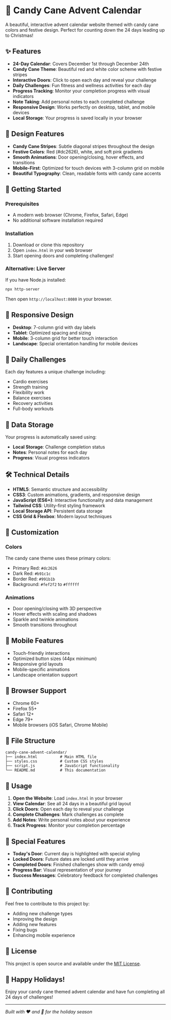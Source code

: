 # 🍭 Candy Cane Advent Calendar

A beautiful, interactive advent calendar website themed with candy cane colors and festive design. Perfect for counting down the 24 days leading up to Christmas!

## ✨ Features

- **24-Day Calendar**: Covers December 1st through December 24th
- **Candy Cane Theme**: Beautiful red and white color scheme with festive stripes
- **Interactive Doors**: Click to open each day and reveal your challenge
- **Daily Challenges**: Fun fitness and wellness activities for each day
- **Progress Tracking**: Monitor your completion progress with visual indicators
- **Note Taking**: Add personal notes to each completed challenge
- **Responsive Design**: Works perfectly on desktop, tablet, and mobile devices
- **Local Storage**: Your progress is saved locally in your browser

## 🎨 Design Features

- **Candy Cane Stripes**: Subtle diagonal stripes throughout the design
- **Festive Colors**: Red (#dc2626), white, and soft pink gradients
- **Smooth Animations**: Door opening/closing, hover effects, and transitions
- **Mobile-First**: Optimized for touch devices with 3-column grid on mobile
- **Beautiful Typography**: Clean, readable fonts with candy cane accents

## 🚀 Getting Started

### Prerequisites
- A modern web browser (Chrome, Firefox, Safari, Edge)
- No additional software installation required

### Installation
1. Download or clone this repository
2. Open `index.html` in your web browser
3. Start opening doors and completing challenges!

### Alternative: Live Server
If you have Node.js installed:
```bash
npx http-server
```
Then open `http://localhost:8080` in your browser.

## 📱 Responsive Design

- **Desktop**: 7-column grid with day labels
- **Tablet**: Optimized spacing and sizing
- **Mobile**: 3-column grid for better touch interaction
- **Landscape**: Special orientation handling for mobile devices

## 🎯 Daily Challenges

Each day features a unique challenge including:
- Cardio exercises
- Strength training
- Flexibility work
- Balance exercises
- Recovery activities
- Full-body workouts

## 💾 Data Storage

Your progress is automatically saved using:
- **Local Storage**: Challenge completion status
- **Notes**: Personal notes for each day
- **Progress**: Visual progress indicators

## 🛠️ Technical Details

- **HTML5**: Semantic structure and accessibility
- **CSS3**: Custom animations, gradients, and responsive design
- **JavaScript (ES6+)**: Interactive functionality and data management
- **Tailwind CSS**: Utility-first styling framework
- **Local Storage API**: Persistent data storage
- **CSS Grid & Flexbox**: Modern layout techniques

## 🎨 Customization

### Colors
The candy cane theme uses these primary colors:
- Primary Red: `#dc2626`
- Dark Red: `#b91c1c`
- Border Red: `#991b1b`
- Background: `#fef2f2` to `#ffffff`

### Animations
- Door opening/closing with 3D perspective
- Hover effects with scaling and shadows
- Sparkle and twinkle animations
- Smooth transitions throughout

## 📱 Mobile Features

- Touch-friendly interactions
- Optimized button sizes (44px minimum)
- Responsive grid layouts
- Mobile-specific animations
- Landscape orientation support

## 🔧 Browser Support

- Chrome 60+
- Firefox 55+
- Safari 12+
- Edge 79+
- Mobile browsers (iOS Safari, Chrome Mobile)

## 📄 File Structure

```
candy-cane-advent-calendar/
├── index.html          # Main HTML file
├── styles.css          # Custom CSS styles
├── script.js           # JavaScript functionality
└── README.md           # This documentation
```

## 🎉 Usage

1. **Open the Website**: Load `index.html` in your browser
2. **View Calendar**: See all 24 days in a beautiful grid layout
3. **Click Doors**: Open each day to reveal your challenge
4. **Complete Challenges**: Mark challenges as complete
5. **Add Notes**: Write personal notes about your experience
6. **Track Progress**: Monitor your completion percentage

## 🌟 Special Features

- **Today's Door**: Current day is highlighted with special styling
- **Locked Doors**: Future dates are locked until they arrive
- **Completed Doors**: Finished challenges show with candy emoji
- **Progress Bar**: Visual representation of your journey
- **Success Messages**: Celebratory feedback for completed challenges

## 🤝 Contributing

Feel free to contribute to this project by:
- Adding new challenge types
- Improving the design
- Adding new features
- Fixing bugs
- Enhancing mobile experience

## 📜 License

This project is open source and available under the [MIT License](LICENSE).

## 🎄 Happy Holidays!

Enjoy your candy cane themed advent calendar and have fun completing all 24 days of challenges! 

---

*Built with ❤️ and 🍭 for the holiday season*
